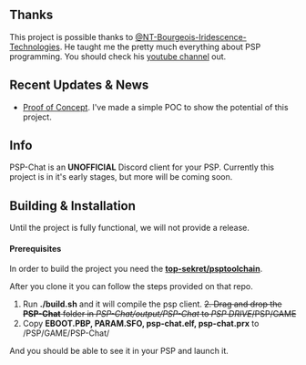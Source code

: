 ## Thanks
 This project is possible thanks to [@NT-Bourgeois-Iridescence-Technologies](https://github.com/NT-Bourgeois-Iridescence-Technologies). He taught me the pretty much everything about PSP programming. You should check his [youtube channel](https://www.youtube.com/channel/UCSTmaB4YZmnyUSAoerATnsg) out.

## Recent Updates & News
- [Proof of Concept](https://youtube.com/). I've made a simple POC to show the potential of this project. 

## Info
PSP-Chat is an **UNOFFICIAL** Discord client for your PSP. Currently this project is in it's early stages, but more will be coming soon.

## Building & Installation
Until the project is fully functional, we will not provide a release. 

#### Prerequisites 
In order to build the project you need the [**top-sekret/psptoolchain**](https://github.com/top-sekret/psptoolchain).

After you clone it you can follow the steps provided on that repo.

1. Run **./build.sh** and it will compile the psp client.
~~2. Drag and drop the **PSP-Chat** folder in *PSP-Chat/output/PSP-Chat* to *PSP DRIVE*/PSP/GAME~~
2. Copy **EBOOT.PBP, PARAM.SFO, psp-chat.elf, psp-chat.prx** to /PSP/GAME/PSP-Chat/

And you should be able to see it in your PSP and launch it.
 
